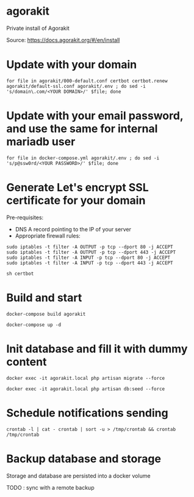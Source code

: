 # agorakit
Private install of Agorakit

Source: https://docs.agorakit.org/#/en/install

# Update with your domain
`for file in agorakit/000-default.conf certbot certbot.renew agorakit/default-ssl.conf agorakit/.env ; do sed -i 's/domain\.com/<YOUR DOMAIN>/' $file; done`

# Update with your email password, and use the same for internal mariadb user
`for file in docker-compose.yml agorakit/.env ; do sed -i 's/p@ssw0rd/<YOUR PASSWORD>/' $file; done`

# Generate Let's encrypt SSL certificate for your domain
Pre-requisites:
- DNS A record pointing <YOUR DOMAIN> to the IP of your server
- Appropriate firewall rules:
```
sudo iptables -t filter -A OUTPUT -p tcp --dport 80 -j ACCEPT
sudo iptables -t filter -A OUTPUT -p tcp --dport 443 -j ACCEPT
sudo iptables -t filter -A INPUT -p tcp --dport 80 -j ACCEPT
sudo iptables -t filter -A INPUT -p tcp --dport 443 -j ACCEPT
```

`sh certbot`

# Build and start
`docker-compose build agorakit`

`docker-compose up -d`

# Init database and fill it with dummy content
`docker exec -it agorakit.local php artisan migrate --force`

`docker exec -it agorakit.local php artisan db:seed --force`

# Schedule notifications sending
`crontab -l | cat - crontab | sort -u > /tmp/crontab && crontab /tmp/crontab`

# Backup database and storage
Storage and database are persisted into a docker volume

TODO : sync with a remote backup

